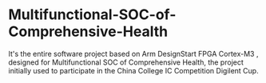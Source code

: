 # Multifunctional-SOC-of-Comprehensive-Health

It's the entire software project based on Arm DesignStart FPGA Cortex-M3 , designed for Multifunctional SOC of Comprehensive Health, the project initially used to participate in the China College IC Competition Digilent Cup.
